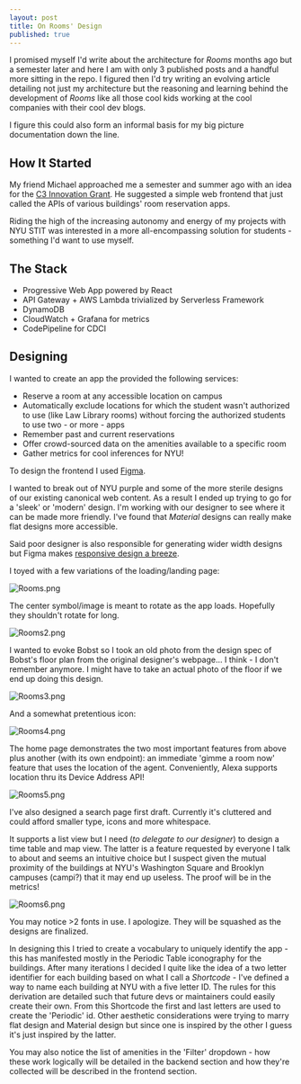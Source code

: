 ```yaml
---
layout: post
title: On Rooms' Design
published: true
---
```

I promised myself I'd write about the architecture for *Rooms* months ago but a semester later and here I am with only 3 published posts and a handful more sitting in the repo. I figured then I'd try writing an evolving article detailing not just my architecture but the reasoning and learning behind the development of *Rooms* like all those cool kids working at the cool companies with their cool dev blogs.

I figure this could also form an informal basis for my big picture documentation down the line.

## How It Started

My friend Michael approached me a semester and summer ago with an idea for the [C3 Innovation Grant](https://www.nyu.edu/about/leadership-university-administration/university-senate/membership/councils/student-senators-council/campus-coding-collaborative.html). He suggested a simple web frontend that just called the APIs of various buildings' room reservation apps. 

Riding the high of the increasing autonomy and energy of my projects with NYU STIT was interested in a more all-encompassing solution for students - something I'd want to use myself.

## The Stack

- Progressive Web App powered by React
- API Gateway + AWS Lambda trivialized by Serverless Framework
- DynamoDB
- CloudWatch + Grafana for metrics 
- CodePipeline for CDCI

## Designing

I wanted to create an app the provided the following services:
- Reserve a room at any accessible location on campus
- Automatically exclude locations for which the student wasn't authorized to use (like Law Library rooms) without forcing the authorized students to use two - or more - apps
- Remember past and current reservations
- Offer crowd-sourced data on the amenities available to a specific room
- Gather metrics for cool inferences for NYU!

To design the frontend I used [Figma](https://www.figma.com).

I wanted to break out of NYU purple and some of the more sterile designs of our existing canonical web content. As a result I ended up trying to go for a 'sleek' or 'modern' design. I'm working with our designer to see where it can be made more friendly. I've found that _Material_ designs can really make flat designs more accessible.

Said poor designer is also responsible for generating wider width designs but Figma makes [responsive design a breeze](https://blog.figma.com/5-essential-ways-to-use-design-constraints-29fb21cbcf40).

I toyed with a few variations of the loading/landing page:

![Rooms.png](..\images\post_images\Rooms.png)

The center symbol/image is meant to rotate as the app loads. Hopefully they shouldn't rotate for long.

  ![Rooms2.png](..\images\post_images\Rooms2.png)

I wanted to evoke Bobst so I took an old photo from the design spec of Bobst's floor plan from the original designer's webpage... I think - I don't remember anymore. I might have to take an actual photo of the floor if we end up doing this design.

![Rooms3.png](..\images\post_images\Rooms3.png)

And a somewhat pretentious icon:

![Rooms4.png](..\images\post_images\Rooms4.png)

The home page demonstrates the two most important features from above plus another (with its own endpoint): an immediate 'gimme a room now' feature that uses the location of the agent. Conveniently, Alexa supports location thru its Device Address API!

![Rooms5.png](..\images\post_images\Rooms5.png)

I've also designed a search page first draft. Currently it's cluttered and could afford smaller type, icons and more whitespace.

It supports a list view but I need (_to delegate to our designer_) to design a time table and map view. The latter is a feature requested by everyone I talk to about and seems an intuitive choice but I suspect given the mutual proximity of the buildings at NYU's Washington Square and Brooklyn campuses (campi?) that it may end up useless. The proof will be in the metrics!

![Rooms6.png](..\images\post_images\Rooms6.png)

You may notice >2 fonts in use. I apologize. They will be squashed as the designs are finalized.

In designing this I tried to create a vocabulary to uniquely identify the app - this has manifested mostly in the Periodic Table iconography for the buildings. After many iterations I decided I quite like the idea of a two letter identifier for each building based on what I call a *Shortcode* - I've defined a way to name each building at NYU with a five letter ID. The rules for this derivation are detailed such that future devs or maintainers could easily create their own. From this Shortcode the first and last letters are used to create the 'Periodic' id. Other aesthetic considerations were trying to marry flat design and Material design but since one is inspired by the other I guess it's just inspired by the latter.

You may also notice the list of amenities in the 'Filter' dropdown  - how these work logically will be detailed in the backend section and how they're collected will be described in the frontend section.

## 


#
